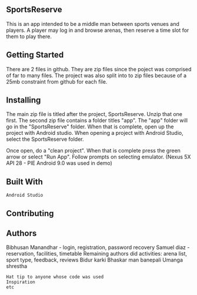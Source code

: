 SportsReserve
------------------------------
This is an app intended to be a middle man between sports venues and players. A player may log in and browse arenas, then reserve a time slot for them to play there.

Getting Started
------------------------------
There are 2 files in github. They are zip files since the poject was comprised of far to many files. The project was also split into to zip files because of a 25mb constraint from github for each file. 


Installing
-----------------------------
The main zip file is titled after the project, SportsReserve. Unzip that one first. The second zip file contains a folder titles "app". The "app" folder will go in the "SportsReserve" folder. When that is complete, open up the project with Android studio. When opening a project with Android Studio, select the SportsReserve folder. 

Once open, do a "clean project". When that is complete press the green arrow or select "Run App". 
Follow prompts on selecting emulator. (Nexus 5X API 28 - PIE Android 9.0 was used in demo)


Built With
-----------------------------
    
    Android Studio
    

Contributing
------------------------------



Authors
------------------------------
Bibhusan Manandhar - login, registration, password recovery
Samuel diaz - reservation, facilities, timetable
  Remaining authors did activities: arena list, sport type, feedback, reviews
Bidur karki
Bhaskar man banepali
Umanga shrestha




    Hat tip to anyone whose code was used
    Inspiration
    etc
